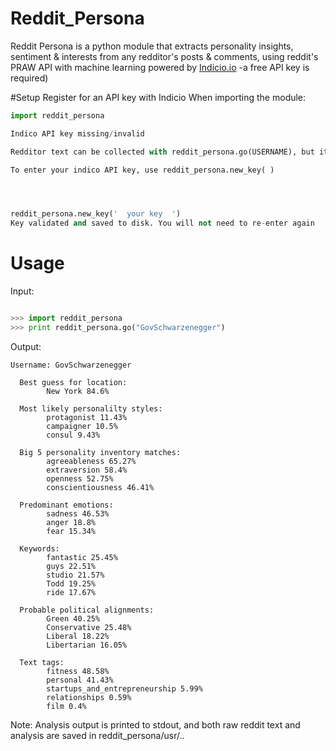 # Reddit_Persona
Reddit Persona is a python module that extracts personality insights, sentiment &amp; interests from any redditor's posts &amp; comments, using reddit's PRAW API with machine learning powered by [Indicio.io](https://indicio.io) -a free API key is required)

#Setup
Register for an API key with Indicio
When importing the module:


```python
import reddit_persona

Indico API key missing/invalid

Redditor text can be collected with reddit_persona.go(USERNAME), but it will not be analyzed

To enter your indico API key, use reddit_persona.new_key( )




reddit_persona.new_key('  your key  ')
Key validated and saved to disk. You will not need to re-enter again
```

# Usage 
Input:
```python

>>> import reddit_persona
>>> print reddit_persona.go("GovSchwarzenegger")
```

Output:
```
Username: GovSchwarzenegger

  Best guess for location:
        New York 84.6%

  Most likely personalilty styles:
        protagonist 11.43%
        campaigner 10.5%
        consul 9.43%

  Big 5 personality inventory matches:
        agreeableness 65.27%
        extraversion 58.4%
        openness 52.75%
        conscientiousness 46.41%

  Predominant emotions:
        sadness 46.53%
        anger 18.8%
        fear 15.34%

  Keywords:
        fantastic 25.45%
        guys 22.51%
        studio 21.57%
        Todd 19.25%
        ride 17.67%

  Probable political alignments:
        Green 40.25%
        Conservative 25.48%
        Liberal 18.22%
        Libertarian 16.05%

  Text tags:
        fitness 48.58%
        personal 41.43%
        startups_and_entrepreneurship 5.99%
        relationships 0.59%
        film 0.4%

```
Note: Analysis output is printed to stdout, and both raw reddit text and analysis are saved in reddit_persona/usr/..
